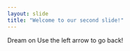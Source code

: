 ```yaml
---
layout: slide
title: "Welcome to our second slide!"
---
```

Dream on
Use the left arrow to go back!
